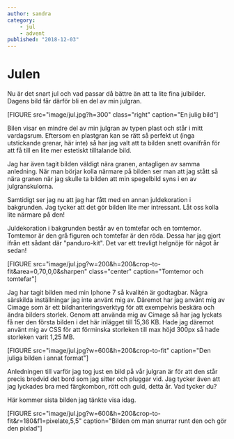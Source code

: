 ```yaml
---
author: sandra
category:
    - jul
    - advent
published: "2018-12-03"
---
```

Julen
==================================

Nu är det snart jul och vad passar då bättre än att ta lite fina julbilder. Dagens bild får därför bli en del av min julgran.

<!--more-->

[FIGURE src="image/jul.jpg?h=300" class="right" caption="En julig bild"]

Bilen visar en mindre del av min julgran av typen plast och står i mitt vardagsrum. Eftersom en plastgran kan se rätt så perfekt ut (inga utstickande grenar, här inte) så har jag valt att ta bilden snett ovanifrån för att få till en lite mer estetiskt tilltalande bild.

Jag har även tagit bilden väldigt nära granen, antagligen av samma anledning. När man börjar kolla närmare på bilden ser man att jag stått så nära granen när jag skulle ta bilden att min spegelbild syns i en av julgranskulorna.

Samtidigt ser jag nu att jag har fått med en annan juldekoration i bakgrunden. Jag tycker att det gör bilden lite mer intressant. Låt oss kolla lite närmare på den!

Juldekoration i bakgrunden består av en tomtefar och en tomtemor. Tomtemor är den grå figuren och tomtefar är den röda. Dessa har jag gjort ifrån ett sådant där "panduro-kit". Det var ett trevligt helgnöje för något år sedan!

[FIGURE src="image/jul.jpg?w=200&h=200&crop-to-fit&area=0,70,0,0&sharpen" class="center" caption="Tomtemor och tomtefar"]

Jag har tagit bilden med min Iphone 7 så kvalitén är godtagbar. Några särskilda inställningar jag inte använt mig av. Däremot har jag använt mig av Cimage som är ett bildhanteringsverktyg för att exempelvis beskära och ändra bilders storlek. Genom att använda mig av Cimage så har jag lyckats få ner den första bilden i det här inlägget till 15,36 KB. Hade jag däremot använt mig av CSS för att förminska storleken till max höjd 300px så hade storleken varit 1,25 MB.

[FIGURE src="image/jul.jpg?w=600&h=200&crop-to-fit" caption="Den juliga bilden i annat format"]

Anledningen till varför jag tog just en bild på vår julgran är för att den står precis bredvid det bord som jag sitter och pluggar vid. Jag tycker även att jag lyckades bra med färgkombon, rött och guld, detta år. Vad tycker du?

Här kommer sista bilden jag tänkte visa idag.

[FIGURE src="image/jul.jpg?w=600&h=200&crop-to-fit&r=180&f1=pixelate,5,5" caption="Bilden om man snurrar runt den och gör den pixlad"]




<!-- [FIGURE src="image/kaffe.jpg?width=250" class="img-left" caption="Bild på ett hjärta i min kaffemugg"] -->

<!-- [FIGURE src="image/kabbe.jpg?w=800&crop=400,300,600,160&h=400&cf&sharpen" caption="Att beskära en bild och fokusera på olika delar i bilden kan ge bilden olika fokus och skapa intresse."] -->
